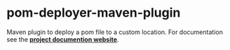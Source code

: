 # pom-deployer-maven-plugin

Maven plugin to deploy a pom file to a custom location. For documentation see the
**[project documention website](http://rnc.github.io/pom-deployment-maven-plugin/plugin-info.html)**.
